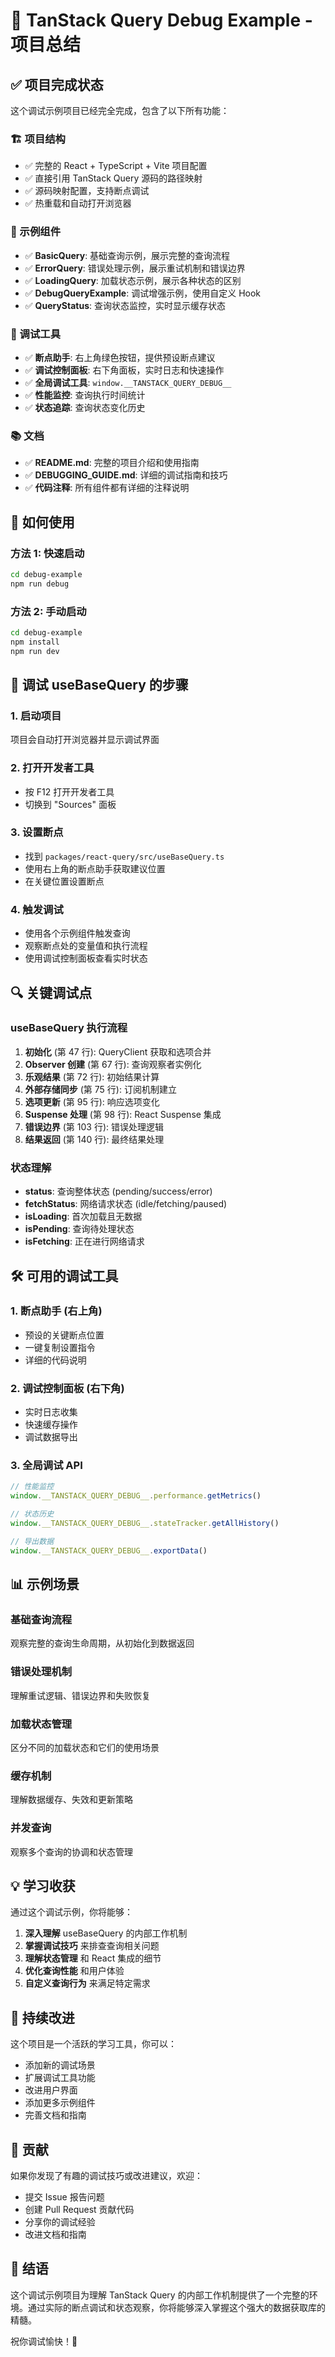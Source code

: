 # 🎉 TanStack Query Debug Example - 项目总结

## ✅ 项目完成状态

这个调试示例项目已经完全完成，包含了以下所有功能：

### 🏗️ 项目结构
- ✅ 完整的 React + TypeScript + Vite 项目配置
- ✅ 直接引用 TanStack Query 源码的路径映射
- ✅ 源码映射配置，支持断点调试
- ✅ 热重载和自动打开浏览器

### 🧪 示例组件
- ✅ **BasicQuery**: 基础查询示例，展示完整的查询流程
- ✅ **ErrorQuery**: 错误处理示例，展示重试机制和错误边界
- ✅ **LoadingQuery**: 加载状态示例，展示各种状态的区别
- ✅ **DebugQueryExample**: 调试增强示例，使用自定义 Hook
- ✅ **QueryStatus**: 查询状态监控，实时显示缓存状态

### 🔧 调试工具
- ✅ **断点助手**: 右上角绿色按钮，提供预设断点建议
- ✅ **调试控制面板**: 右下角面板，实时日志和快速操作
- ✅ **全局调试工具**: `window.__TANSTACK_QUERY_DEBUG__`
- ✅ **性能监控**: 查询执行时间统计
- ✅ **状态追踪**: 查询状态变化历史

### 📚 文档
- ✅ **README.md**: 完整的项目介绍和使用指南
- ✅ **DEBUGGING_GUIDE.md**: 详细的调试指南和技巧
- ✅ **代码注释**: 所有组件都有详细的注释说明

## 🚀 如何使用

### 方法 1: 快速启动
```bash
cd debug-example
npm run debug
```

### 方法 2: 手动启动
```bash
cd debug-example
npm install
npm run dev
```

## 🎯 调试 useBaseQuery 的步骤

### 1. 启动项目
项目会自动打开浏览器并显示调试界面

### 2. 打开开发者工具
- 按 F12 打开开发者工具
- 切换到 "Sources" 面板

### 3. 设置断点
- 找到 `packages/react-query/src/useBaseQuery.ts`
- 使用右上角的断点助手获取建议位置
- 在关键位置设置断点

### 4. 触发调试
- 使用各个示例组件触发查询
- 观察断点处的变量值和执行流程
- 使用调试控制面板查看实时状态

## 🔍 关键调试点

### useBaseQuery 执行流程
1. **初始化** (第 47 行): QueryClient 获取和选项合并
2. **Observer 创建** (第 67 行): 查询观察者实例化
3. **乐观结果** (第 72 行): 初始结果计算
4. **外部存储同步** (第 75 行): 订阅机制建立
5. **选项更新** (第 95 行): 响应选项变化
6. **Suspense 处理** (第 98 行): React Suspense 集成
7. **错误边界** (第 103 行): 错误处理逻辑
8. **结果返回** (第 140 行): 最终结果处理

### 状态理解
- **status**: 查询整体状态 (pending/success/error)
- **fetchStatus**: 网络请求状态 (idle/fetching/paused)
- **isLoading**: 首次加载且无数据
- **isPending**: 查询待处理状态
- **isFetching**: 正在进行网络请求

## 🛠️ 可用的调试工具

### 1. 断点助手 (右上角)
- 预设的关键断点位置
- 一键复制设置指令
- 详细的代码说明

### 2. 调试控制面板 (右下角)
- 实时日志收集
- 快速缓存操作
- 调试数据导出

### 3. 全局调试 API
```javascript
// 性能监控
window.__TANSTACK_QUERY_DEBUG__.performance.getMetrics()

// 状态历史
window.__TANSTACK_QUERY_DEBUG__.stateTracker.getAllHistory()

// 导出数据
window.__TANSTACK_QUERY_DEBUG__.exportData()
```

## 📊 示例场景

### 基础查询流程
观察完整的查询生命周期，从初始化到数据返回

### 错误处理机制
理解重试逻辑、错误边界和失败恢复

### 加载状态管理
区分不同的加载状态和它们的使用场景

### 缓存机制
理解数据缓存、失效和更新策略

### 并发查询
观察多个查询的协调和状态管理

## 💡 学习收获

通过这个调试示例，你将能够：

1. **深入理解** useBaseQuery 的内部工作机制
2. **掌握调试技巧** 来排查查询相关问题
3. **理解状态管理** 和 React 集成的细节
4. **优化查询性能** 和用户体验
5. **自定义查询行为** 来满足特定需求

## 🔄 持续改进

这个项目是一个活跃的学习工具，你可以：

- 添加新的调试场景
- 扩展调试工具功能
- 改进用户界面
- 添加更多示例组件
- 完善文档和指南

## 🤝 贡献

如果你发现了有趣的调试技巧或改进建议，欢迎：

- 提交 Issue 报告问题
- 创建 Pull Request 贡献代码
- 分享你的调试经验
- 改进文档和指南

## 🎊 结语

这个调试示例项目为理解 TanStack Query 的内部工作机制提供了一个完整的环境。通过实际的断点调试和状态观察，你将能够深入掌握这个强大的数据获取库的精髓。

祝你调试愉快！🚀